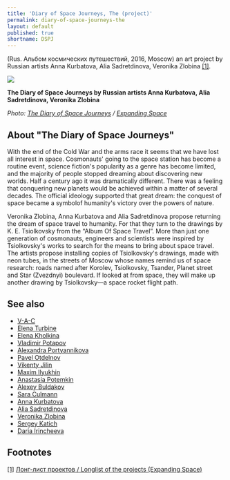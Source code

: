 ```yaml
---
title: 'Diary of Space Journeys, The (project)'
permalink: diary-of-space-journeys-the
layout: default
published: true
shortname: DSPJ
---
```


(Rus. Альбом космических путешествий, 2016, Moscow) an art project by Russian artists Anna Kurbatova, Alia Sadretdinova, Veronika Zlobina <span id="a1">[\[1\]](#f1)</span>.

![](/images/{{page.permalink}}.jpg)

**The Diary of Space Journeys by Russian artists Anna Kurbatova, Alia Sadretdinova, Veronika Zlobina**

*Photo: [The Diary of Space Journeys](index) / [Expanding Space](index)*

## About "The Diary of Space Journeys"

With the end of the Cold War and the arms race it seems that we have lost all interest in space. Cosmonauts' going to the space station has become a routine event, science fiction's popularity as a genre has become limited, and the majority of people stopped dreaming about discovering new worlds. Half a century ago it was dramatically different. There was a feeling that conquering new planets would be achieved within a matter of several decades. The official ideology supported that great dream: the conquest of space became a symbolof humanity's victory over the powers of nature.

Veronika Zlobina, Anna Kurbatova and Alia Sadretdinova propose returning the dream of space travel to humanity. For that they turn to the drawings by K. E. Tsiolkovsky from the “Album Of Space Travel”. More than just one generation of cosmonauts, engineers and scientists were inspired by Tsiolkovsky's works to search for the means to bring about space travel. The artists propose installing copies of Tsiolkovsky's drawings, made with neon tubes, in the streets of Moscow whose names remind us of space research: roads named after Korolev, Tsiolkovsky, Tsander, Planet street and Star (Zvezdnyi) boulevard. If looked at from space, they will make up another drawing by Tsiolkovsky—a space rocket flight path.

## See also

+ [V-A-C](index)
+ [Elena Turbine](index)
+ [Elena Kholkina](index)
+ [Vladimir Potapov](index)
+ [Alexandra Portyannikova](index)
+ [Pavel Otdelnov](index)
+ [Vikenty Jilin](index)
+ [Maxim Ilyukhin](index)
+ [Anastasia Potemkin](index)
+ [Alexey Buldakov](index)
+ [Sara Culmann](index)
+ [Anna Kurbatova](index)
+ [Alia Sadretdinova](index)
+ [Veronika Zlobina](index)
+ [Sergey Katich](index)
+ [Daria Irincheeva](index)

## Footnotes

[[1]](#a1) <span id="f1"></span> [Лонг-лист проектов / Longlist of the projects (Expanding Space)](http://expandingspace.ru/longlist/)
